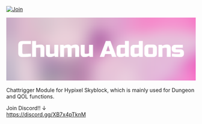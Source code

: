 [![Join](https://img.shields.io/badge/Discord-Join%20Server-5865F2?logo=discord&logoColor=white)](https://discord.gg/XB7x4pTknM)

<p align="center">
    <img src="assets/ChumuAddons1500x500_aaa.png" alt="ChumuAddons">
</p>

Chattrigger Module for Hypixel Skyblock, which is mainly used for Dungeon and QOL functions.

Join Discord!! ↓<br>
https://discord.gg/XB7x4pTknM
